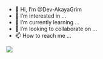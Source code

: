 - 👋 Hi, I’m @Dev-AkayaGrim
- 👀 I’m interested in ... 
- 🌱 I’m currently learning ...
- 💞️ I’m looking to collaborate on ...
- 📫 How to reach me ...

<img src="https://github-readme-stats.vercel.app/api?username=akayagrim&&show_icons=true&title_color=ffffff&icon_color=b22222&text_color=daf7dc&bg_color=151515" />
